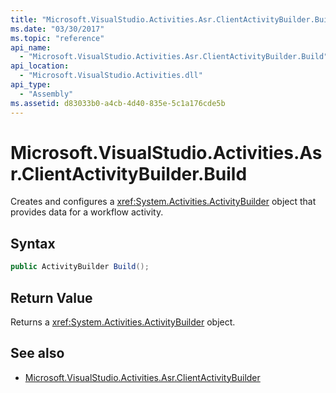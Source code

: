 ```yaml
---
title: "Microsoft.VisualStudio.Activities.Asr.ClientActivityBuilder.Build"
ms.date: "03/30/2017"
ms.topic: "reference"
api_name: 
  - "Microsoft.VisualStudio.Activities.Asr.ClientActivityBuilder.Build"
api_location: 
  - "Microsoft.VisualStudio.Activities.dll"
api_type: 
  - "Assembly"
ms.assetid: d83033b0-a4cb-4d40-835e-5c1a176cde5b
---
```

# Microsoft.VisualStudio.Activities.Asr.ClientActivityBuilder.Build
Creates and configures a <xref:System.Activities.ActivityBuilder> object that provides data for a workflow activity.  
  
## Syntax  
  
```csharp  
public ActivityBuilder Build();   
```  
  
## Return Value  
 Returns a <xref:System.Activities.ActivityBuilder> object.  
  
## See also
- [Microsoft.VisualStudio.Activities.Asr.ClientActivityBuilder](../../../../../docs/framework/configure-apps/file-schema/windows-workflow-foundation/microsoft-visualstudio-activities-asr-clientactivitybuilder.md)
